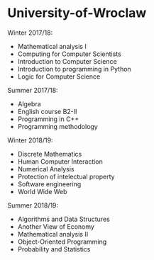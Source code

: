 # University-of-Wroclaw

Winter 2017/18:
- Mathematical analysis I
- Computing for Computer Scientists
- Introduction to Computer Science
- Introduction to programming in Python
- Logic for Computer Science

Summer 2017/18:
- Algebra
- English course B2-II
- Programming in C++
- Programming methodology

Winter 2018/19:
- Discrete Mathematics
- Human Computer Interaction
- Numerical Analysis
- Protection of intelectual property
- Software engineering
- World Wide Web

Summer 2018/19:
- Algorithms and Data Structures
- Another View of Economy
- Mathematical analysis II
- Object-Oriented Programming
- Probability and Statistics

